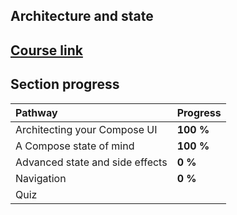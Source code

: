 ## Architecture and state

## [Course link](https://developer.android.com/courses/pathways/jetpack-compose-for-android-developers-3)

## Section progress

| Pathway                         | Progress  |
|:--------------------------------|:----------|
| Architecting your Compose UI    | **100 %** |
| A Compose state of mind         | **100 %** |
| Advanced state and side effects | **0 %**   |
| Navigation                      | **0 %**   |
| Quiz                            |           |
